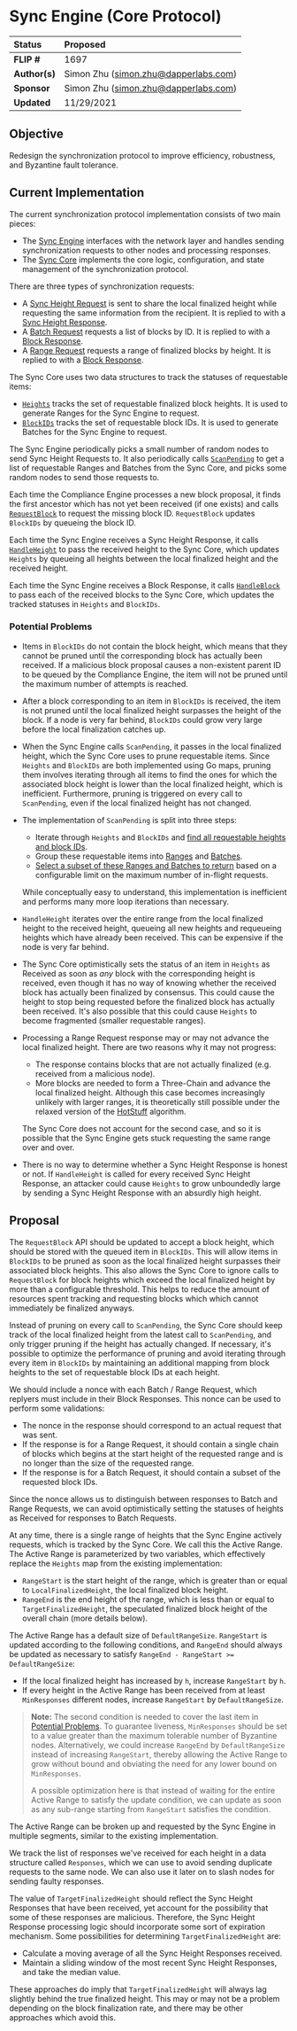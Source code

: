 # Sync Engine (Core Protocol)

| Status        | Proposed                                                  |
:-------------- |:--------------------------------------------------------- |
| **FLIP #**    | 1697                                                      |
| **Author(s)** | Simon Zhu (simon.zhu@dapperlabs.com)                      |
| **Sponsor**   | Simon Zhu (simon.zhu@dapperlabs.com)                      |
| **Updated**   | 11/29/2021                                                |

## Objective

Redesign the synchronization protocol to improve efficiency, robustness, and Byzantine fault tolerance.

## Current Implementation

The current synchronization protocol implementation consists of two main pieces:
* The [Sync Engine](https://github.com/onflow/flow-go/blob/39c455da40c8f0aa6f9962c48f4cd34a5cbacfc0/engine/common/synchronization/engine.go) interfaces with the network layer and handles sending synchronization requests to other nodes and processing responses.
* The [Sync Core](https://github.com/onflow/flow-go/blob/39c455da40c8f0aa6f9962c48f4cd34a5cbacfc0/module/synchronization/core.go) implements the core logic, configuration, and state management of the synchronization protocol.

There are three types of synchronization requests:
* A [Sync Height Request](https://github.com/onflow/flow-go/blob/39c455da40c8f0aa6f9962c48f4cd34a5cbacfc0/model/messages/synchronization.go#L8-L14) is sent to share the local finalized height while requesting the same information from the recipient. It is replied to with a [Sync Height Response](https://github.com/onflow/flow-go/blob/39c455da40c8f0aa6f9962c48f4cd34a5cbacfc0/model/messages/synchronization.go#L16-L22).
* A [Batch Request](https://github.com/onflow/flow-go/blob/39c455da40c8f0aa6f9962c48f4cd34a5cbacfc0/model/messages/synchronization.go#L34-L40) requests a list of blocks by ID. It is replied to with a [Block Response](https://github.com/onflow/flow-go/blob/39c455da40c8f0aa6f9962c48f4cd34a5cbacfc0/model/messages/synchronization.go#L42-L48).
* A [Range Request](https://github.com/onflow/flow-go/blob/39c455da40c8f0aa6f9962c48f4cd34a5cbacfc0/model/messages/synchronization.go#L24-L32) requests a range of finalized blocks by height. It is replied to with a [Block Response](https://github.com/onflow/flow-go/blob/39c455da40c8f0aa6f9962c48f4cd34a5cbacfc0/model/messages/synchronization.go#L42-L48).

The Sync Core uses two data structures to track the statuses of requestable items:
* [`Heights`](https://github.com/onflow/flow-go/blob/39c455da40c8f0aa6f9962c48f4cd34a5cbacfc0/module/synchronization/core.go#L53) tracks the set of requestable finalized block heights. It is used to generate Ranges for the Sync Engine to request.
* [`BlockIDs`](https://github.com/onflow/flow-go/blob/39c455da40c8f0aa6f9962c48f4cd34a5cbacfc0/module/synchronization/core.go#L54) tracks the set of requestable block IDs. It is used to generate Batches for the Sync Engine to request.

The Sync Engine periodically picks a small number of random nodes to send Sync Height Requests to. It also periodically calls [`ScanPending`](https://github.com/onflow/flow-go/blob/39c455da40c8f0aa6f9962c48f4cd34a5cbacfc0/module/synchronization/core.go#L148-L166) to get a list of requestable Ranges and Batches from the Sync Core, and picks some random nodes to send those requests to.

Each time the Compliance Engine processes a new block proposal, it finds the first ancestor which has not yet been received (if one exists) and calls [`RequestBlock`](https://github.com/onflow/flow-go/blob/39c455da40c8f0aa6f9962c48f4cd34a5cbacfc0/module/synchronization/core.go#L114-L126) to request the missing block ID. `RequestBlock` updates `BlockIDs` by queueing the block ID.

Each time the Sync Engine receives a Sync Height Response, it calls [`HandleHeight`](https://github.com/onflow/flow-go/blob/39c455da40c8f0aa6f9962c48f4cd34a5cbacfc0/module/synchronization/core.go#L95-L112) to pass the received height to the Sync Core, which updates `Heights` by queueing all heights between the local finalized height and the received height.

Each time the Sync Engine receives a Block Response, it calls [`HandleBlock`](https://github.com/onflow/flow-go/blob/39c455da40c8f0aa6f9962c48f4cd34a5cbacfc0/module/synchronization/core.go#L67-L93) to pass each of the received blocks to the Sync Core, which updates the tracked statuses in `Heights` and `BlockIDs`.

### Potential Problems 

* Items in `BlockIDs` do not contain the block height, which means that they cannot be pruned until the corresponding block has actually been received. If a malicious block proposal causes a non-existent parent ID to be queued by the Compliance Engine, the item will not be pruned until the maximum number of attempts is reached.
* After a block corresponding to an item in `BlockIDs` is received, the item is not pruned until the local finalized height surpasses the height of the block. If a node is very far behind, `BlockIDs` could grow very large before the local finalization catches up.
* When the Sync Engine calls `ScanPending`, it passes in the local finalized height, which the Sync Core uses to prune requestable items. Since `Heights` and `BlockIDs` are both implemented using Go maps, pruning them involves iterating through all items to find the ones for which the associated block height is lower than the local finalized height, which is inefficient. Furthermore, pruning is triggered on every call to `ScanPending`, even if the local finalized height has not changed.
* The implementation of `ScanPending` is split into three steps:
    * Iterate through `Heights` and `BlockIDs` and [find all requestable heights and block IDs](https://github.com/onflow/flow-go/blob/39c455da40c8f0aa6f9962c48f4cd34a5cbacfc0/module/synchronization/core.go#L264-L326).
    * Group these requestable items into [Ranges](https://github.com/onflow/flow-go/blob/39c455da40c8f0aa6f9962c48f4cd34a5cbacfc0/module/synchronization/core.go#L360-L415) and [Batches](https://github.com/onflow/flow-go/blob/39c455da40c8f0aa6f9962c48f4cd34a5cbacfc0/module/synchronization/core.go#L417-L439). 
    * [Select a subset of these Ranges and Batches to return](https://github.com/onflow/flow-go/blob/39c455da40c8f0aa6f9962c48f4cd34a5cbacfc0/module/synchronization/core.go#L441-L454) based on a configurable limit on the maximum number of in-flight requests. 

  While conceptually easy to understand, this implementation is inefficient and performs many more loop iterations than necessary.
* `HandleHeight` iterates over the entire range from the local finalized height to the received height, queueing all new heights and requeueing heights which have already been received. This can be expensive if the node is very far behind.
* The Sync Core optimistically sets the status of an item in `Heights` as Received as soon as *any* block with the corresponding height is received, even though it has no way of knowing whether the received block has actually been finalized by consensus. This could cause the height to stop being requested before the finalized block has actually been received. It's also possible that this could cause `Heights` to become fragmented (smaller requestable ranges).
* Processing a Range Request response may or may not advance the local finalized height. There are two reasons why it may not progress:
  * The response contains blocks that are not actually finalized (e.g. received from a malicious node).
  * More blocks are needed to form a Three-Chain and advance the local finalized height. Although this case becomes increasingly unlikely with larger ranges, it is theoretically still possible under the relaxed version of the [HotStuff](https://arxiv.org/abs/1803.05069) algorithm.

  The Sync Core does not account for the second case, and so it is possible that the Sync Engine gets stuck requesting the same range over and over.
* There is no way to determine whether a Sync Height Response is honest or not. If `HandleHeight` is called for every received Sync Height Response, an attacker could cause `Heights` to grow unboundedly large by sending a Sync Height Response with an absurdly high height.

## Proposal

The `RequestBlock` API should be updated to accept a block height, which should be stored with the queued item in `BlockIDs`. This will allow items in `BlockIDs` to be pruned as soon as the local finalized height surpasses their associated block heights. This also allows the Sync Core to ignore calls to `RequestBlock` for block heights which exceed the local finalized height by more than a configurable threshold. This helps to reduce the amount of resources spent tracking and requesting blocks which which cannot immediately be finalized anyways.

Instead of pruning on every call to `ScanPending`, the Sync Core should keep track of the local finalized height from the latest call to `ScanPending`, and only trigger pruning if the height has actually changed. If necessary, it's possible to optimize the performance of pruning and avoid iterating through every item in `BlockIDs` by maintaining an additional mapping from block heights to the set of requestable block IDs at each height. 

We should include a nonce with each Batch / Range Request, which replyers must include in their Block Responses. This nonce can be used to perform some validations:
* The nonce in the response should correspond to an actual request that was sent.
* If the response is for a Range Request, it should contain a single chain of blocks which begins at the start height of the requested range and is no longer than the size of the requested range.
* If the response is for a Batch Request, it should contain a subset of the requested block IDs.

Since the nonce allows us to distinguish between responses to Batch and Range Requests, we can avoid optimistically setting the statuses of heights as Received for responses to Batch Requests.

At any time, there is a single range of heights that the Sync Engine actively requests, which is tracked by the Sync Core. We call this the Active Range. The Active Range is parameterized by two variables, which effectively replace the `Heights` map from the existing implementation:
* `RangeStart` is the start height of the range, which is greater than or equal to `LocalFinalizedHeight`, the local finalized block height.
* `RangeEnd` is the end height of the range, which is less than or equal to `TargetFinalizedHeight`, the speculated finalized block height of the overall chain (more details below).

The Active Range has a default size of `DefaultRangeSize`. `RangeStart` is updated according to the following conditions, and `RangeEnd` should always be updated as necessary to satisfy `RangeEnd - RangeStart >= DefaultRangeSize`:
* If the local finalized height has increased by `h`, increase `RangeStart` by `h`.
* If every height in the Active Range has been received from at least `MinResponses` different nodes, increase `RangeStart` by `DefaultRangeSize`.

> **Note:** The second condition is needed to cover the last item in [Potential Problems](#potential-problems). To guarantee liveness, `MinResponses` should be set to a value greater than the maximum tolerable number of Byzantine nodes. Alternatively, we could increase `RangeEnd` by `DefaultRangeSize` instead of increasing `RangeStart`, thereby allowing the Active Range to grow without bound and obviating the need for any lower bound on `MinResponses`. 
> 
> A possible optimization here is that instead of waiting for the entire Active Range to satisfy the update condition, we can update as soon as any sub-range starting from `RangeStart` satisfies the condition.

The Active Range can be broken up and requested by the Sync Engine in multiple segments, similar to the existing implementation.

We track the list of responses we've received for each height in a data structure called `Responses`, which we can use to avoid sending duplicate requests to the same node. We can also use it later on to slash nodes for sending faulty responses. 

The value of `TargetFinalizedHeight` should reflect the Sync Height Responses that have been received, yet account for the possibility that some of these responses are malicious. Therefore, the Sync Height Response processing logic should incorporate some sort of expiration mechanism. Some possibilities for determining `TargetFinalizedHeight` are:
* Calculate a moving average of all the Sync Height Responses received. 
* Maintain a sliding window of the most recent Sync Height Responses, and take the median value.

These approaches do imply that `TargetFinalizedHeight` will always lag slightly behind the true finalized height. This may or may not be a problem depending on the block finalization rate, and there may be other approaches which avoid this.
